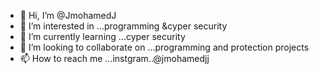 - 👋 Hi, I’m @JmohamedJ
- 👀 I’m interested in ...programming &cyper security
- 🌱 I’m currently learning ...cyper security
- 💞️ I’m looking to collaborate on ...programming and protection projects
- 📫 How to reach me ...instgram..@jmohamedjj

<!---
JmohamedJ/JmohamedJ is a ✨ special ✨ repository because its `README.md` (this file) appears on your GitHub profile.
You can click the Preview link to take a look at your changes.
--->

